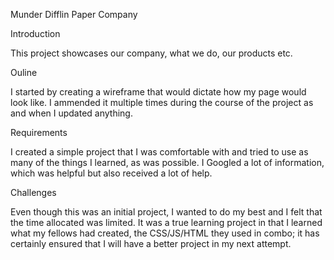 Munder Difflin Paper Company

Introduction

This project showcases our company, what we do, our products etc.

Ouline

I started by creating a wireframe that would dictate how my page would look like. I ammended it multiple times during the course of the project as and when I updated anything.

Requirements

I created a simple project that I was comfortable with and tried to use as many of the things I learned, as was possible. I Googled a lot of information, which was helpful but also received a lot of help.

Challenges

Even though this was an initial project, I wanted to do my best and I felt that the time allocated was limited. It was a true learning project in that I learned what my fellows had created, the CSS/JS/HTML they used in combo; it has certainly ensured that I will have a better project in my next attempt.
